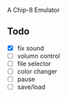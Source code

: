 A Chip-8 Emulator

## Todo
- [x] fix sound
- [ ] volumn control
- [ ] file selector
- [ ] color changer
- [ ] pause
- [ ] save/load